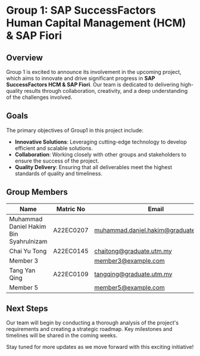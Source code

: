 # Group 1: SAP SuccessFactors Human Capital Management (HCM) & SAP Fiori

## Overview
Group 1 is excited to announce its involvement in the upcoming project, which aims to innovate and drive significant progress in **SAP SuccessFactors HCM & SAP Fiori**. Our team is dedicated to delivering high-quality results through collaboration, creativity, and a deep understanding of the challenges involved.

## Goals
The primary objectives of Group1 in this project include:
- **Innovative Solutions**: Leveraging cutting-edge technology to develop efficient and scalable solutions.
- **Collaboration**: Working closely with other groups and stakeholders to ensure the success of the project.
- **Quality Delivery**: Ensuring that all deliverables meet the highest standards of quality and timeliness.

## Group Members
| **Name**                               | **Matric No** | **Email**                            |
|----------------------------------------|---------------|--------------------------------------|
| Muhammad Daniel Hakim Bin Syahrulnizam | A22EC0207     | muhammad.daniel.hakim@graduate.utm.my|
| Chai Yu Tong                           | A22EC0145     | chaitong@graduate.utm.my            |
| Member 3                               |               | member3@example.com                  |
| Tang Yan Qing                          | A22EC0109     | tangqing@graduate.utm.my             |
| Member 5                               |               | member5@example.com                  |


## Next Steps
Our team will begin by conducting a thorough analysis of the project's requirements and creating a strategic roadmap. Key milestones and timelines will be shared in the coming weeks.

Stay tuned for more updates as we move forward with this exciting initiative!
